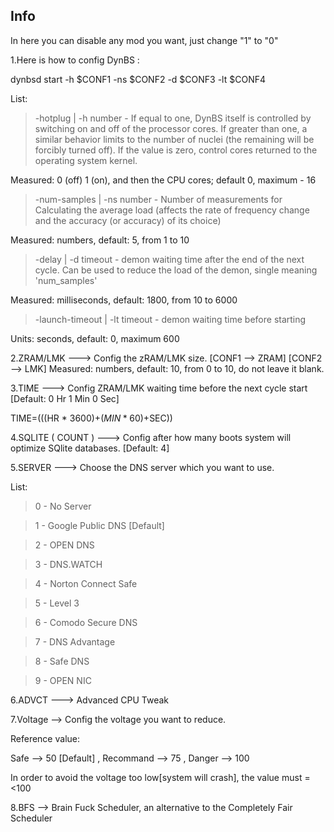 ## Info

In here you can disable any mod you want, just change "1" to "0"

1.Here is how to config DynBS :

dynbsd start -h $CONF1 -ns $CONF2 -d $CONF3 -lt $CONF4

List: 

> -hotplug | -h number - If equal to one, DynBS itself is controlled by switching on and off of the processor cores. If greater than one, a similar behavior limits to the number of nuclei (the remaining will be forcibly turned off). If the value is zero, control cores returned to the operating system kernel. 

  Measured: 0 (off) 1 (on), and then the CPU cores; default 0, maximum - 16 

> -num-samples | -ns number - Number of measurements for Calculating the average load (affects the rate of frequency change and the accuracy (or accuracy) of its choice) 

  Measured: numbers, default: 5, from 1 to 10 

> -delay | -d timeout - demon waiting time after the end of the next cycle. Can be used to reduce the load of the demon, single meaning 'num_samples' 

  Measured: milliseconds, default: 1800, from 10 to 6000 

> -launch-timeout | -lt timeout - demon waiting time before starting 

  Units: seconds, default: 0, maximum 600

2.ZRAM/LMK ---> Config the zRAM/LMK size. [CONF1 --> ZRAM] [CONF2 --> LMK]
  Measured: numbers, default: 10, from 0 to 10, do not leave it blank.

3.TIME ---> Config ZRAM/LMK waiting time before the next cycle start [Default: 0 Hr 1 Min 0 Sec]

TIME=$((($HR * 3600)+($MIN * 60)+$SEC))

4.SQLITE ( COUNT ) ---> Config after how many boots system will optimize SQlite databases. [Default: 4]

5.SERVER ---> Choose the DNS server which you want to use.

List:

> 0 - No Server

> 1 - Google Public DNS [Default]

> 2 - OPEN DNS

> 3 - DNS.WATCH

> 4 - Norton Connect Safe

> 5 - Level 3

> 6 - Comodo Secure DNS

> 7 - DNS Advantage

> 8 - Safe DNS

> 9 - OPEN NIC

6.ADVCT ---> Advanced CPU Tweak

7.Voltage --> Config the voltage you want to reduce.

Reference value:

Safe --> 50 [Default] , Recommand --> 75 , Danger --> 100

In order to avoid the voltage too low[system will crash], the value must =<100

8.BFS --> Brain Fuck Scheduler, an alternative to the Completely Fair Scheduler
